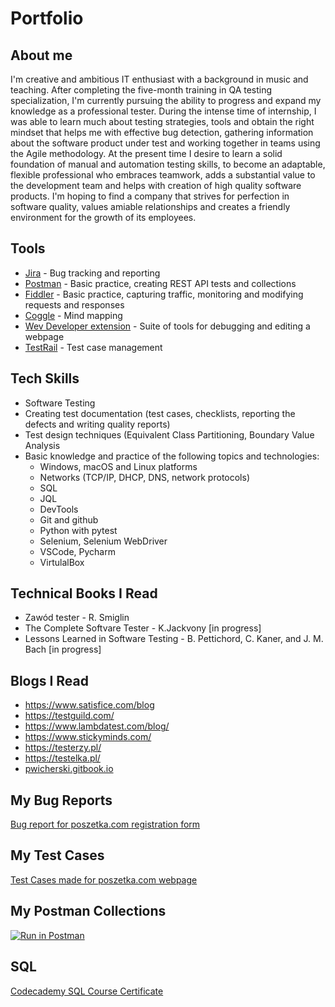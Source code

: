 # Portfolio

## About me

I'm creative and ambitious IT enthusiast with a background in music and teaching. After completing the five-month training in QA testing specialization, I'm currently pursuing the ability to progress and expand my knowledge as a professional tester. During the intense time of internship, I was able to learn much about testing strategies, tools and obtain the right mindset that helps me with effective bug detection, gathering information about the software product under test and working together in teams using the Agile methodology. At the present time I desire to learn a solid foundation of manual and automation testing skills, to become an adaptable, flexible professional who embraces teamwork, adds a substantial value to the development team and helps with creation of high quality software products. I'm hoping to find a company that strives for perfection in software quality, values amiable relationships and creates a friendly environment for the growth of its employees.

## Tools

* [Jira](https://www.atlassian.com/software/jira) - Bug tracking and reporting
* [Postman](https://www.postman.com/) - Basic practice, creating REST API tests and collections
* [Fiddler](https://www.telerik.com/fiddler/fiddler-classic) - Basic practice, capturing traffic, monitoring and modifying requests and responses
* [Coggle](https://coggle.it/) - Mind mapping
* [Wev Developer extension](https://chrome.google.com/webstore/detail/web-developer/bfbameneiokkgbdmiekhjnmfkcnldhhm) - Suite of tools for debugging and  editing a webpage 
* [TestRail](https://www.gurock.com/testrail/) - Test case management


## Tech Skills

* Software Testing
* Creating test documentation (test cases, checklists, reporting the defects and writing quality reports)
* Test design techniques (Equivalent Class Partitioning, Boundary
Value Analysis
* Basic knowledge and practice of the following topics and technologies:
  * Windows, macOS and Linux platforms
  * Networks (TCP/IP, DHCP, DNS, network protocols)
  * SQL 
  * JQL
  * DevTools 
  * Git and github 
  * Python with pytest 
  * Selenium, Selenium WebDriver
  * VSCode, Pycharm 
  * VirtulalBox 

## Technical Books I Read 

* Zawód tester - R. Smiglin
* The Complete Softvare Tester - K.Jackvony [in progress]
* Lessons Learned in Software Testing - B. Pettichord, C. Kaner, and J. M. Bach [in progress]

## Blogs I Read 

* https://www.satisfice.com/blog
* https://testguild.com/
* https://www.lambdatest.com/blog/
* https://www.stickyminds.com/
* https://testerzy.pl/
* https://testelka.pl/
* [pwicherski.gitbook.io](https://pwicherski.gitbook.io/testowanie-oprogramowania/)


## My Bug Reports

[Bug report for poszetka.com registration form](https://docs.google.com/document/d/1s4PUlK2Fd5sDLevCQwJ1SyinIjO8C8MbYgARd52Rm4o/edit?usp=sharing)

## My Test Cases

[Test Cases made for poszetka.com webpage](https://docs.google.com/spreadsheets/d/1R0w8qEAUlKJUs4i5ETSJbZSyrVA2RxxI4VLA5xMzsuc/edit?usp=sharing)

## My Postman Collections

[![Run in Postman](https://run.pstmn.io/button.svg)](https://god.postman.co/run-collection/23062566-47f6f763-2dd3-412a-9d82-9115dca0c564?action=collection%2Ffork&collection-url=entityId%3D23062566-47f6f763-2dd3-412a-9d82-9115dca0c564%26entityType%3Dcollection%26workspaceId%3De740d758-4477-4dbe-8658-3a6b02ca3291)

## SQL

[Codecademy SQL Course Certificate](https://drive.google.com/file/d/1Vk2mMrap7gF_9T4IzhpZJyUbfjv5LXQy/view?usp=sharing)







